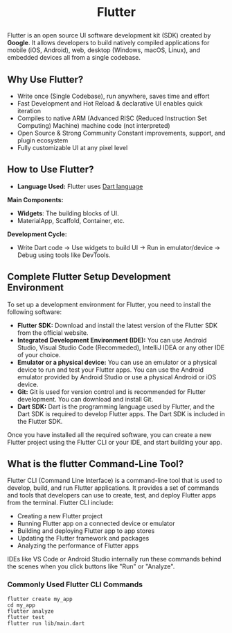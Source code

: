 # <p align="center"> Flutter </p>

Flutter is an open source UI software development kit (SDK) created by **Google**. It allows developers to build natively compiled applications for mobile (iOS, Android), web, desktop (Windows, macOS, Linux), and embedded devices all from a single codebase.


## Why Use Flutter?
- Write once (Single Codebase), run anywhere, saves time and effort
- Fast Development and Hot Reload & declarative UI enables quick iteration
- Compiles to native ARM (Advanced RISC (Reduced Instruction Set Computing) Machine) machine code (not interpreted)
- Open Source & Strong Community	Constant improvements, support, and plugin ecosystem
- Fully customizable UI at any pixel level 

## How to Use Flutter?
- **Language Used:** Flutter uses [Dart language](https://github.com/UmerFarooqJillani/Dart-Learning)

**Main Components:**
- **Widgets**: The building blocks of UI.
- MaterialApp, Scaffold, Container, etc.

**Development Cycle:**
- Write Dart code → Use widgets to build UI → Run in emulator/device → Debug using tools like DevTools.

## Complete Flutter Setup Development Environment
To set up a development environment for Flutter, you need to install the following software:
- **Flutter SDK:** Download and install the latest version of the Flutter SDK from the official website.
- **Integrated Development Environment (IDE):** You can use Android Studio, Visual Studio Code (Recommeded), IntelliJ IDEA or any other IDE of your choice.
- **Emulator or a physical device:** You can use an emulator or a physical device to run and test your Flutter apps. You can use the Android emulator provided by Android Studio or use a physical Android or iOS device.
- **Git:** Git is used for version control and is recommended for Flutter development. You can download and install Git.
- **Dart SDK:** Dart is the programming language used by Flutter, and the Dart SDK is required to develop Flutter apps. The Dart SDK is included in the Flutter SDK.

Once you have installed all the required software, you can create a new Flutter project using the Flutter CLI or your IDE, and start building your app.

## What is the flutter Command-Line Tool?
Flutter CLI (Command Line Interface) is a command-line tool that is used to develop, build, and run Flutter applications. It provides a set of commands and tools that developers can use to create, test, and deploy Flutter apps from the terminal. Flutter CLI include: 
- Creating a new Flutter project
- Running Flutter app on a connected device or emulator
- Building and deploying Flutter app to app stores
- Updating the Flutter framework and packages
- Analyzing the performance of Flutter apps

IDEs like VS Code or Android Studio internally run these commands behind the scenes when you click buttons like "Run" or "Analyze".
### Commonly Used Flutter CLI Commands
```Terminal
flutter create my_app
cd my_app
flutter analyze
flutter test
flutter run lib/main.dart

```








